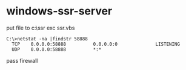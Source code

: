 # windows-ssr-server

put file to c:\ssr
exc ssr.vbs

```
C:\>netstat -na |findstr 58888
  TCP    0.0.0.0:58888          0.0.0.0:0              LISTENING
  UDP    0.0.0.0:58888          *:*
```

pass firewall
